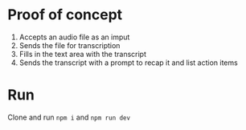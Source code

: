 # Proof of concept
1. Accepts an audio file as an imput
2. Sends the file for transcription
3. Fills in the text area with the transcript
4. Sends the transcript with a prompt to recap it and list action items

# Run
Clone and run `npm i` and `npm run dev`